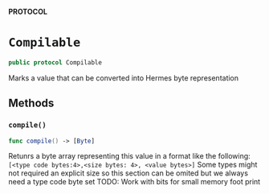 **PROTOCOL**

# `Compilable`

```swift
public protocol Compilable
```

Marks a value that can be converted into Hermes byte representation

## Methods
### `compile()`

```swift
func compile() -> [Byte]
```

Retunrs a byte array representing this value in a format like the following:
`[<type code bytes:4>,<size bytes: 4>, <value bytes>]`
Some types might not required an explicit size so this section can be omited
but we always need a type code byte set 
TODO: Work with bits for small memory foot print
